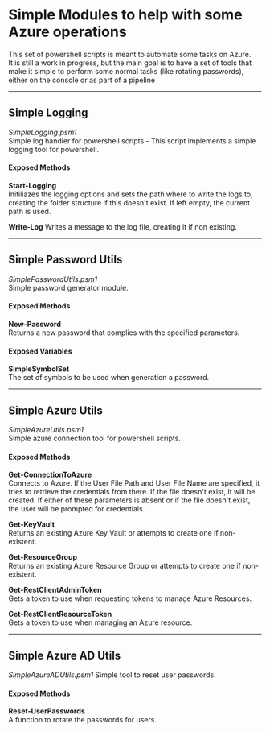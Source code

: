 # Simple Modules to help with some Azure operations
This set of powershell scripts is meant to automate some tasks on Azure.  
It is still a work in progress, but the main goal is to have a set of tools that make it simple to perform some normal tasks (like rotating passwords), either on the console or as part of a pipeline
  
  
---   
## Simple Logging  
*SimpleLogging.psm1*  
Simple log handler for powershell scripts - This script implements a simple logging tool for powershell.  
   
#### Exposed Methods
**Start-Logging**  
Initiliazes the logging options and sets the path where to write the logs to, creating the folder structure if this doesn't exist. If left empty, the current path is used.  
  
**Write-Log**
Writes a message to the log file, creating it if non existing.  
  
    
---
## Simple Password Utils  
*SimplePasswordUtils.psm1*  
Simple password generator module.  
  
#### Exposed Methods  
**New-Password**    
Returns a new password that complies with the specified parameters.  
  
#### Exposed Variables   
**SimpleSymbolSet**  
The set of symbols to be used when generation a password.
  
  
---
## Simple Azure Utils
*SimpleAzureUtils.psm1*  
Simple azure connection tool for powershell scripts.

#### Exposed Methods
**Get-ConnectionToAzure**  
Connects to Azure. If the User File Path and User File Name are specified, it tries to retrieve the credentials from there. If the file doesn't exist, it will be created. If either of these parameters is absent or if the file doesn't exist, the user will be prompted for credentials.  
  
**Get-KeyVault**  
Returns an existing Azure Key Vault or attempts to create one if non-existent.  
  
**Get-ResourceGroup**  
Returns an existing Azure Resource Group or attempts to create one if non-existent.  
  
**Get-RestClientAdminToken**  
Gets a token to use when requesting tokens to manage Azure Resources.  
  
**Get-RestClientResourceToken**  
Gets a token to use when managing an Azure resource.  
  
  
---
## Simple Azure AD Utils
*SimpleAzureADUtils.psm1*
Simple tool to reset user passwords.
  
#### Exposed Methods
**Reset-UserPasswords**  
A function to rotate the passwords for users.